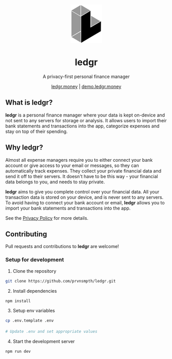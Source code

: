 <div align="center">
  <img src="static/ledgr-favicon-2.png" width="100" height="120">
  <h1>ledgr</h1>
  <p>A privacy-first personal finance manager</p>
  <div>
    <a href="https://ledgr.money" target="_blank">ledgr.money</a> |
    <a href="https://demo.ledgr.money" target="_blank">demo.ledgr.money</a>
  </div>
</div>

## What is ledgr?

**ledgr** is a personal finance manager where your data is kept on-device and not sent to any servers for storage or analysis. It allows users to import their bank statements and transactions into the app, categorize expenses and stay on top of their spending.

## Why ledgr?

Almost all expense managers require you to either connect your bank account or give access to your email or messages, so they can automatically track expenses. They collect your private financial data and send it off to their servers. It doesn't have to be this way - your financial data belongs to you, and needs to stay private.  

**ledgr** aims to give you complete control over your financial data. All your transaction data is stored on your device, and is never sent to any servers. To avoid having to connect your bank account or email, **ledgr** allows you to import your bank statements and transactions into the app.

See the [Privacy Policy](https://ledgr.money/privacy-policy) for more details.

## Contributing

Pull requests and contributions to **ledgr** are welcome!

### Setup for development

1. Clone the repository
```bash
git clone https://github.com/prvnsmpth/ledgr.git
```

2. Install dependencies
```bash
npm install
```

3. Setup env variables
```bash
cp .env.template .env

# Update .env and set appropriate values
```

4. Start the development server
```bash
npm run dev
```
